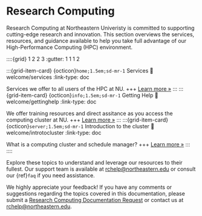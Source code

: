 # Research Computing

Research Computing at Northeastern Univeristy is committed to supporting cutting-edge research and innovation. This section overviews the services, resources, and guidance available to help you take full advantage of our High-Performance Computing (HPC) environment.

::::{grid} 1 2 2 3
:gutter: 1 1 1 2

:::{grid-item-card} {octicon}`home;1.5em;sd-mr-1` Services
:link: welcome/services
:link-type: doc

Services we offer to all users of the HPC at NU.
+++
[Learn more »](welcome/services)
:::
:::{grid-item-card} {octicon}`info;1.5em;sd-mr-1` Getting Help
:link: welcome/gettinghelp
:link-type: doc

We offer training resources and direct assitance as you access the computing cluster at NU.
+++
[Learn more »](welcome/gettinghelp)
:::
:::{grid-item-card} {octicon}`server;1.5em;sd-mr-1` Introduction to the cluster
:link: welcome/introtocluster
:link-type: doc

What is a computing cluster and schedule manager?
+++
[Learn more »](welcome/introtocluster)
:::
::::

Explore these topics to understand and leverage our resources to their fullest. Our support team is available at <rchelp@northeastern.edu> or consult our {ref}`faq` if you need assistance.

We highly appreciate your feedback! If you have any comments or suggestions regarding the topics covered in this documentation, please submit a [Research Computing Documentation Request] or contact us at <rchelp@northeastern.edu>.


[research computing documentation request]: https://bit.ly/NURC-Documentation
[research computing team website]: https://rc.northeastern.edu
